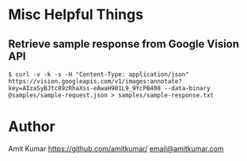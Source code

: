 # Misc Helpful Things

## Retrieve sample response from Google Vision API
`$ curl -v -k -s -H "Content-Type: application/json" https://vision.googleapis.com/v1/images:annotate?key=AIzaSyBJtc89zRhaXss-eAwaH901L9_9YcPB408 --data-binary @samples/sample-request.json > samples/sample-response.txt`

# Author
Amit Kumar
https://github.com/amitkumar/
email@amitkumar.com